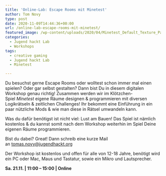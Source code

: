 ```yaml
---
title: 'Online-Lab: Escape Rooms mit Minetest'
author: Tom Novy
type: post
date: 2020-11-09T14:44:36+00:00
url: /online-lab-escape-rooms-mit-minetest/
featured_image: /wp-content/uploads/2020/04/Minetest_Default_Texture_Pack.png
categories:
  - Jugend hackt Lab
  - Workshops
tags:
  - creative gaming
  - Jugend hackt Lab
  - Minetest

---
```

Du besuchst gerne Escape Rooms oder wolltest schon immer mal einen spielen? Oder gar selbst gestalten? Dann bist Du in diesem digitalen Workshop genau richtig! Zusammen werden wir im Klötzchen-Spiel _Minetest_ eigene Räume designen & programmieren mit diversen Logikrätseln & zeitlichen Challenges! Ihr bekommt eine Einführung in ein paar nützliche Mods & wie man diese in Rätsel umwandeln kann.

Was du dafür benötigst ist nicht viel: Lust am Bauen! Das Spiel ist nämlich kostenlos & du kannst somit nach dem Workshop weiterhin im Spiel Deine eigenen Räume programmieren.

Bist du dabei? Great! Dann schreib eine kurze Mail an <tomas.novy@jugendhackt.org>

Der Workshop ist kostenlos und offen für alle von 12-18 Jahre, benötigt wird ein PC oder Mac, Maus und Tastatur, sowie ein Mikro und Lautsprecher.

**Sa. 21.11. | 11:00 &#8211; 15:00 | Online**
